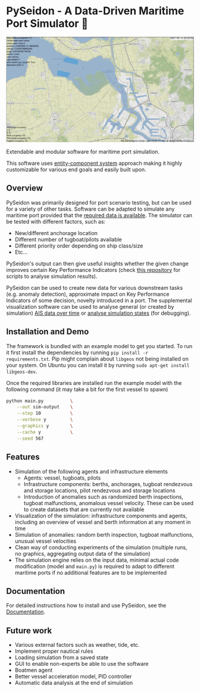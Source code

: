 # PySeidon - A Data-Driven Maritime Port Simulator 🌊 

<img src="docs/images/preview.jpg" alt="Image of the simulation software" width="1000"/>

Extendable and modular software for maritime port simulation.

This software uses [entity-component system](https://en.wikipedia.org/wiki/Entity_component_system) approach making it highly customizable for various end goals and easily built upon.

## Overview

PySeidon was primarily designed for port scenario testing, but can be used for a variety of other tasks. Software can be adapted to simulate any maritime port provided that the [required data is available](https://dke-2019-2020-marble-port-of-rotterdam.gitlab.io/harbour-simulation/data/).
The simulator can be tested with different factors, such as:
- New/different anchorage location
- Different number of tugboat/pilots available
- Different priority order depending on ship class/size
- Etc...

PySeidon's output can then give useful insights whether the given change improves certain Key Performance Indicators (check [this repository](https://gitlab.com/pyseidon/ais-tools) for scripts to analyse simulation results).

PySeidon can be used to create new data for various downstream tasks (e.g. anomaly detection), approximate impact on Key Performance Indicators of some decision, novelty introduced in a port.
The supplemental visualization software can be used to analyse general (or created by simulation) [AIS data over time](https://gitlab.com/pyseidon/ais-visualization) or [analyse simulation states](https://gitlab.com/pyseidon/simulator-flow-analysis) (for debugging).

## Installation and Demo

The framework is bundled with an example model to get you started. To run it first install the dependencies by running `pip install -r requirements.txt`. Pip might complain about `libgeos` not being installed on your system. On Ubuntu you can install it by running `sudo apt-get install libgeos-dev`.

Once the required libraries are installed run the example model with the following command (it may take a bit for the first vessel to spawn)

```sh
python main.py          \
    --out sim-output    \
    --step 10           \
    --verbose y         \
    --graphics y        \
    --cache y           \
    --seed 567
```

## Features

- Simulation of the following agents and infrastructure elements
  - Agents: vessel, tugboats, pilots
  - Infrastructure components: berths, anchorages, tugboat rendezvous and storage locations, pilot rendezvous and storage locations
  - Introduction of anomalies such as randomized berth inspections, tugboat malfunctions, anomalous vessel velocity. These can be used to create
  datasets that are currently not available
- Visualization of the simulation: infrastructure components and agents, including an overview of vessel and berth information at any moment in time
- Simulation of anomalies: random berth inspection, tugboat malfunctions, unusual vessel velocities
- Clean way of conducting experiments of the simulation (multiple runs, no graphics, aggregating output data of the simulation)
- The simulation engine relies on the input data, minimal actual code modification (model and `main.py`) is required to adapt to different maritime ports if no additional features are to be implemented


## Documentation

For detailed instructions how to install and use PySeidon, see the [Documentation](https://pyseidon.gitlab.io/pyseidon).

## Future work

- Various external factors such as weather, tide, etc.  
- Implement proper nautical rules
- Loading simulation from a saved state
- GUI to enable non-experts be able to use the software
- Boatmen agent
- Better vessel acceleration model, PID controller
- Automatic data analysis at the end of simulation

